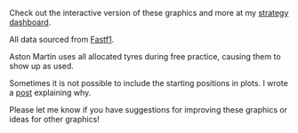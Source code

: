 Check out the interactive version of these graphics and more at my [strategy dashboard](https://armchair-strategist.dev/).

All data sourced from [Fastf1](https://docs.fastf1.dev/).

Aston Martin uses all allocated tyres during free practice, causing them to show up as used.

Sometimes it is not possible to include the starting positions in plots. I wrote a [post](https://www.reddit.com/user/FCBStar-of-the-South/comments/1jifcui/why_race_starting_positions_cannot_be_determined) explaining why.

Please let me know if you have suggestions for improving these graphics or ideas for other graphics!
